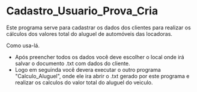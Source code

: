 # Cadastro_Usuario_Prova_Cria

Este programa serve para cadastrar os dados dos clientes para realizar os cálculos dos valores total do aluguel de automóveis das locadoras.

Como usa-lá.
 - Após preencher todos os dados você deve escolher o local onde irá salvar o documento .txt com dados do cliente.
 - Logo em seguinda você devera executar o outro programa "Calculo_Aluguel", onde ele ira abrir o .txt gerado por este programa e realizar os calculos do valor total do aluguel do veiculo. 
